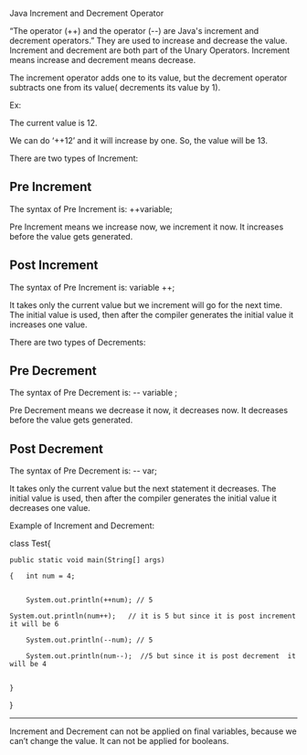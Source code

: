 Java Increment and Decrement Operator


“The operator (++) and the operator (--) are Java's increment and decrement operators.”  They are used to increase and decrease the value. Increment and decrement are both part of the Unary Operators. Increment means increase and decrement means decrease.


The increment operator adds one to its value, but the decrement operator subtracts one from its value( decrements its value by 1).

Ex:

The current value is 12.

We can do  ‘++12’  and it will increase by one. So, the value will be 13.


There are two types of Increment: 


 ## Pre Increment

The syntax of  Pre Increment is: ++variable;

Pre Increment means we increase now, we increment it now. It increases before the value gets generated.




## Post Increment

The syntax of  Pre Increment is: variable ++;

It takes only the current value but we increment will go for the next time. The initial value is used, then after the compiler generates the initial value it increases one value.


There are two types of Decrements:


## Pre Decrement

The syntax of  Pre Decrement is: -- variable ;

Pre Decrement means we decrease it now, it decreases now. It decreases before the value gets generated.


## Post Decrement


The syntax of  Pre Decrement is:  -- var;


It takes only the current value but the next statement it decreases. The initial value is used, then after the compiler generates the initial value it decreases one value.


Example of Increment and Decrement: 

class Test{ 

	public static void main(String[] args)
 
	{	int num = 4; 
 

		System.out.println(++num); // 5
  
    System.out.println(num++);	 // it is 5 but since it is post increment it will be 6
    
		System.out.println(--num); // 5
  
		System.out.println(num--);  //5 but since it is post decrement  it will be 4
  
     
	}
 
}

______________

Increment and Decrement can not be applied on final variables, because we can’t change the value. It can not be applied for booleans. 





